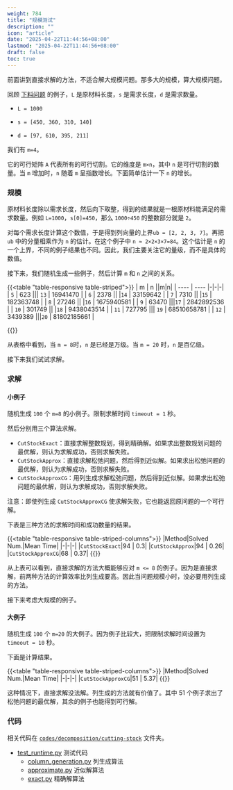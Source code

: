 ```yaml
---
weight: 784
title: "规模测试"
description: ""
icon: "article"
date: "2025-04-22T11:44:56+08:00"
lastmod: "2025-04-22T11:44:56+08:00"
draft: false
toc: true
---
```


前面讲到直接求解的方法，不适合解大规模问题。那多大的规模，算大规模问题。

回顾 [下料问题](cutting-stock#例子) 的例子，`L` 是原材料长度，`s` 是需求长度，`d` 是需求数量。

* `L = 1000`

* `s = [450, 360, 310, 140]`

* `d = [97, 610, 395, 211]`

我们有 `m=4`。

它的可行矩阵 `A` 代表所有的可行切割。它的维度是 `m×n`，其中  `n` 是可行切割的数量。当 `m` 增加时，`n` 随着 `m` 呈指数增长。下面简单估计一下 `n` 的增长。

### 规模

原材料长度除以需求长度，然后向下取整，得到的结果就是一根原材料能满足的需求数量。例如 `L=1000`，`s[0]=450`，那么 `1000÷450` 的整数部分就是 `2`。

对每个需求长度计算这个数值，于是得到列向量的上界`ub = [2, 2, 3, 7]`。再把 `ub` 中的分量相乘作为 `n` 的估计。在这个例子中 `n ≈ 2×2×3×7=84`。这个估计是 `n` 的一个上界，不同的例子结果也不同。因此，我们主要关注它的量级，而不是具体的数值。

接下来，我们随机生成一些例子，然后计算 `m` 和 `n` 之间的关系。

{{<table "table-responsive table-striped">}}
| m  | n  ||m|n|
| ---- | ---- |-|-|-|
| `5`    |  623    |\|| `13`    |  16941470    |
| `6`    |  2378   |\| |`14`    |  33159642    |
| `7`    |  7310   |\| |`15`    |  182363748    |
| `8`    |  27246   |\| |`16`    |  1675940581    |
| `9`    |  63470    |\||`17`    |  2842892536    |
| `10`    |  301749   |\| |`18`    |  9438043514    |
| `11`    |  727795    |\|| `19`    |  68510658781    |
| `12`    |  3439389    |\||`20`    |  81802185661    |

{{</table>}}

从表格中看到，当 `m = 8`时，`n` 是已经是万级。当 `m = 20` 时，`n` 是百亿级。

接下来我们试试求解。

### 求解

#### 小例子

随机生成 `100` 个  `m=8` 的小例子。限制求解时间 `timeout = 1` 秒。

然后分别用三个算法求解。

* `CutStockExact`：直接求解整数规划，得到精确解。如果求出整数规划问题的最优解，则认为求解成功，否则求解失败。
* `CutStockApprox`：直接求解松弛问题，然后得到近似解。如果求出松弛问题的最优解，则认为求解成功，否则求解失败。
* `CutStockApproxCG`：用列生成求解松弛问题，然后得到近似解。如果求出松弛问题的最优解，则认为求解成功，否则求解失败。

注意：即使列生成 `CutStockApproxCG` 使求解失败，它也能返回原问题的一个可行解。

下表是三种方法的求解时间和成功数量的结果。

{{<table  "table-responsive table-striped-columns">}}
|Method|Solved Num.|Mean Time|
|-|-|-|
|`CutStockExact`|94 | 0.3|
|`CutStockApprox`|94 | 0.26|
|`CutStockApproxCG`|68 | 0.37|
{{</table>}}

从上表可以看到，直接求解的方法大概能够应对 `m <= 8` 的例子。因为是直接求解，前两种方法的计算效率比列生成要高。因此当问题规模小时，没必要用列生成的方法。

接下来考虑大规模的例子。

#### 大例子

随机生成 `100` 个  `m=20` 的大例子。因为例子比较大，把限制求解时间设置为 `timeout = 10` 秒。 

下面是计算结果。

{{<table  "table-responsive table-striped-columns">}}
|Method|Solved Num.|Mean Time|
|-|-|-|
|`CutStockApproxCG`|51 | 5.37|
{{</table>}}

这种情况下，直接求解没法解。列生成的方法就有价值了。其中 51 个例子求出了松弛问题的最优解，其余的例子也能得到可行解。

### 代码

相关代码在 [`codes/decomposition/cutting-stock`](https://github.com/xianqiu/linear-programming/tree/main/codes/decomposition/cutting-stock) 文件夹。

* [test_runtime.py](https://github.com/xianqiu/linear-programming/blob/main/codes/decomposition/cutting-stock/test_runtime.py) 测试代码
  * [column_generation.py](https://github.com/xianqiu/linear-programming/blob/main/codes/decomposition/cutting-stock/column_generation.py) 列生成算法
  * [approximate.py](https://github.com/xianqiu/linear-programming/blob/main/codes/decomposition/cutting-stock/approximate.py) 近似解算法
  * [exact.py](https://github.com/xianqiu/linear-programming/blob/main/codes/decomposition/cutting-stock/exact.py) 精确解算法






